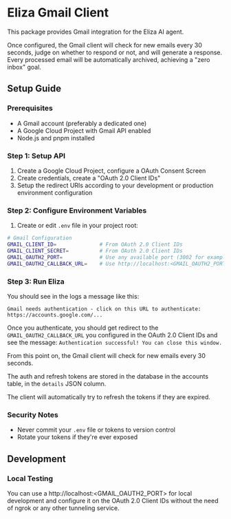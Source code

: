 # Eliza Gmail Client

This package provides Gmail integration for the Eliza AI agent.

Once configured, the Gmail client will check for new emails every 30 seconds, judge on whether to respond or not, and will generate a response.
Every processed email will be automatically archived, achieving a "zero inbox" goal.

## Setup Guide

### Prerequisites

- A Gmail account (preferably a dedicated one)
- A Google Cloud Project with Gmail API enabled
- Node.js and pnpm installed

### Step 1: Setup API

1. Create a Google Cloud Project, configure a OAuth Consent Screen
2. Create credentials, create a "OAuth 2.0 Client IDs"
3. Setup the redirect URIs according to your development or production environment configuration

### Step 2: Configure Environment Variables

1. Create or edit `.env` file in your project root:

```bash
# Gmail Configuration
GMAIL_CLIENT_ID=              # From OAuth 2.0 Client IDs
GMAIL_CLIENT_SECRET=          # From OAuth 2.0 Client IDs
GMAIL_OAUTH2_PORT=            # Use any available port (3002 for example)
GMAIL_OAUTH2_CALLBACK_URL=    # Use http://localhost:<GMAIL_OAUTH2_PORT> for local development and configure it on the OAuth 2.0 Client IDs
```

### Step 3: Run Eliza

You should see in the logs a message like this:

```
Gmail needs authentication - click on this URL to authenticate: https://accounts.google.com/...
```

Once you authenticate, you should get redirect to the `GMAIL_OAUTH2_CALLBACK_URL` you configured in the OAuth 2.0 Client IDs and see the message: `Authentication successful! You can close this window.`

From this point on, the Gmail client will check for new emails every 30 seconds.

The auth and refresh tokens are stored in the database in the accounts table, in the `details` JSON column.

The client will automatically try to refresh the tokens if they are expired.

### Security Notes

- Never commit your `.env` file or tokens to version control
- Rotate your tokens if they're ever exposed

## Development

### Local Testing

You can use a http://localhost:<GMAIL_OAUTH2_PORT> for local development and configure it on the OAuth 2.0 Client IDs without the need of ngrok or any other tunneling service.

